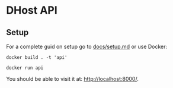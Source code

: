 # DHost API

## Setup

For a complete guid on setup go to [docs/setup.md](docs/setup.md) or use Docker:

```
docker build . -t 'api'
```

```
docker run api
```

You should be able to visit it at: [http://localhost:8000/](http://localhost:8000/).
